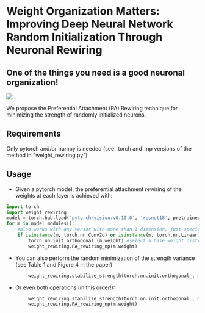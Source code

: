 # Weight Organization Matters: Improving Deep Neural Network Random Initialization Through Neuronal Rewiring

## One of the things you need is a good neuronal organization!

![](https://github.com/scabini/network_science_weights/blob/main/rewiring_video.gif)

We propose the Preferential Attachment (PA) Rewiring technique for minimizing the strength of randomly initialized neurons.

## Requirements

Only pytorch and/or numpy is needed (see _torch and _np versions of the method in "weight_rewiring.py")

## Usage

- Given a pytorch model, the preferential attachment rewiring of the weights at each layer is achieved with:

```python
import torch
import weight_rewiring
model = torch.hub.load('pytorch/vision:v0.10.0', 'resnet18', pretrained=False, verbose =False)
for m in model.modules():
    #also works with any tensor with more than 1 dimension, just specify it here
    if isinstance(m, torch.nn.Conv2d) or isinstance(m, torch.nn.Linear): 
        torch.nn.init.orthogonal_(m.weight) #select a base weight distribution
        weight_rewiring.PA_rewiring_np(m.weight)
```

- You can also perform the random minimization of the strength variance (see Table 1 and Figure 4 in the paper)

```python
        weight_rewiring.stabilize_strength(torch.nn.init.orthogonal_, m.weight)
```

- Or even both operations (in this order!):

```python
        weight_rewiring.stabilize_strength(torch.nn.init.orthogonal_, m.weight)
        weight_rewiring.PA_rewiring_np(m.weight)
```

